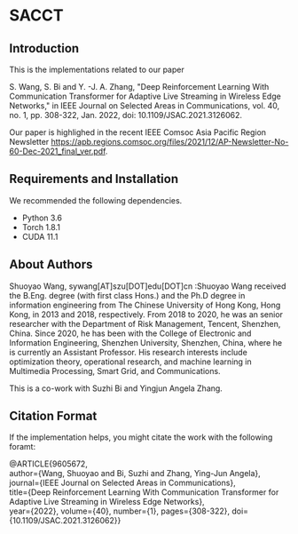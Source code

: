 # SACCT

## Introduction
This is the implementations related to our paper 

S. Wang, S. Bi and Y. -J. A. Zhang, "Deep Reinforcement Learning With Communication Transformer for Adaptive Live Streaming in Wireless Edge Networks," in IEEE Journal on Selected Areas in Communications, vol. 40, no. 1, pp. 308-322, Jan. 2022, doi: 10.1109/JSAC.2021.3126062.

Our paper is highlighed in the recent IEEE Comsoc Asia Pacific Region Newsletter https://apb.regions.comsoc.org/files/2021/12/AP-Newsletter-No-60-Dec-2021_final_ver.pdf.

## Requirements and Installation
We recommended the following dependencies.

* Python 3.6
* Torch 1.8.1
* CUDA 11.1


## About Authors
Shuoyao Wang, sywang[AT]szu[DOT]edu[DOT]cn :Shuoyao Wang received the B.Eng. degree (with first class Hons.) and the Ph.D degree in information engineering from The Chinese University of Hong Kong, Hong Kong, in 2013 and 2018, respectively. From 2018 to 2020, he was an senior researcher with the Department of Risk Management, Tencent, Shenzhen, China. Since 2020, he has been with the College of Electronic and Information Engineering, Shenzhen University, Shenzhen, China, where he is currently an Assistant Professor. His research interests include optimization theory, operational research, and machine learning in Multimedia Processing, Smart Grid, and Communications.

This is a co-work with Suzhi Bi and Yingjun Angela Zhang.

## Citation Format
If the implementation helps, you might citate the work with the following foramt:

@ARTICLE{9605672,  
author={Wang, Shuoyao and Bi, Suzhi and Zhang, Ying-Jun Angela},  
journal={IEEE Journal on Selected Areas in Communications},   
title={Deep Reinforcement Learning With Communication Transformer for Adaptive Live Streaming in Wireless Edge Networks},   
year={2022},  volume={40},  number={1},  pages={308-322},  doi={10.1109/JSAC.2021.3126062}}
